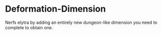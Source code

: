 # Deformation-Dimension
Nerfs elytra by adding an entirely new dungeon-like dimension you need to complete to obtain one.
